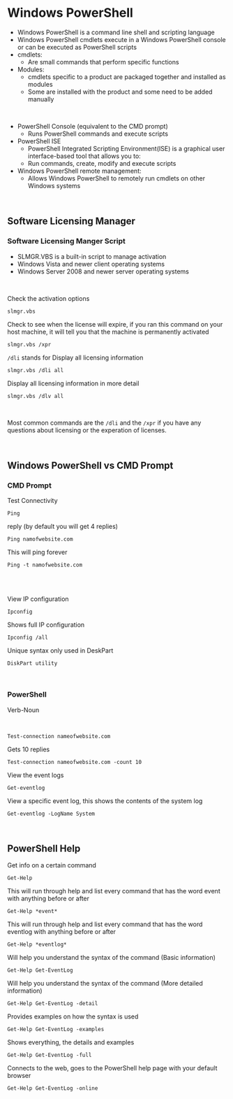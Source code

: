 # Windows PowerShell

- Windows PowerShell is a command line shell and scripting language
- Windows PowerShell cmdlets execute in a Windows PowerShell console or can be executed as PowerShell scripts
- cmdlets:
    - Are small commands that perform specific functions
- Modules:
    - cmdlets specific to a product are packaged together and installed as modules
    - Some are installed with the product and some need to be added manually

<br>

- PowerShell Console (equivalent to the CMD prompt)
    - Runs PowerShell commands and execute scripts
- PowerShell ISE
    - PowerShell Integrated Scripting Environment(ISE) is a graphical user interface-based tool that allows you to:
    - Run commands, create, modify and execute scripts
- Windows PowerShell remote management:
    - Allows Windows PowerShell to remotely run cmdlets on other Windows systems

<br>

## Software Licensing Manager

### Software Licensing Manger Script
- SLMGR.VBS is a built-in script to manage activation
- Windows Vista and newer client operating systems
- Windows Server 2008 and newer server operating systems

<br>

Check the activation options
```
slmgr.vbs
```

Check to see when the license will expire, if you ran this command on your host machine, it will tell you that the machine is permanently activated
```
slmgr.vbs /xpr
```

```/dli``` stands for Display all licensing information
```
slmgr.vbs /dli all
```

Display all licensing information in more detail
```
slmgr.vbs /dlv all
```

<br>

Most common commands are the ```/dli``` and the ```/xpr``` if you have any questions about licensing or the experation of licenses.

<br>

## Windows PowerShell vs CMD Prompt

### CMD Prompt

Test Connectivity
```
Ping
```

reply (by default you will get 4 replies) <br>
```
Ping namofwebsite.com
```

This will ping forever
```
Ping -t namofwebsite.com
``` 

<br>
<br>

View IP configuration
```
Ipconfig
```

Shows full IP configuration
```
Ipconfig /all
```

Unique syntax only used in DeskPart
```
DiskPart utility
```

<br>

### PowerShell
Verb-Noun

<br>

```
Test-connection nameofwebsite.com
```

Gets 10 replies
```
Test-connection nameofwebsite.com -count 10
```

View the event logs
```
Get-eventlog
```

View a specific event log, this shows the contents of the system log
```
Get-eventlog -LogName System
``` 
<br>

## PowerShell Help
Get info on a certain command
```
Get-Help
```

This will run through help and list every command that has the word event with anything before or after
```
Get-Help *event*
```

This will run through help and list every command that has the word eventlog with anything before or after
```
Get-Help *eventlog*
```

Will help you understand the syntax of the command (Basic information)
```
Get-Help Get-EventLog
```

Will help you understand the syntax of the command (More detailed information)
```
Get-Help Get-EventLog -detail
```

Provides examples on how the syntax is used
```
Get-Help Get-EventLog -examples
```

Shows everything, the details and examples
```
Get-Help Get-EventLog -full
```

Connects to the web, goes to the PowerShell help page with your default browser
```
Get-Help Get-EventLog -online
```
